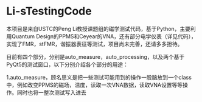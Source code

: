# Li-sTestingCode

本项目是来自USTC的Peng Li教授课题组的磁学测试代码，基于Python，主要利用Quantum Design的PPMS和Ceyear的VNA，还有部分电学仪表（详见代码），实现了FMR，stFMR，谐振器表征等测试，项目尚未完善，还请多多担待。

目前有四个部分，分别是auto_measure，auto_processing，以及两个基于PyQt5的测试窗口，以下分别介绍各个部分的用途：

1.auto_measure，顾名思义是把一些测试可能用到的操作一股脑放到一个class中，例如改变PPMS的磁场，温度，读取一次VNA数据，读取VNA设置等等操作。同时也将一整次测试写入进去
